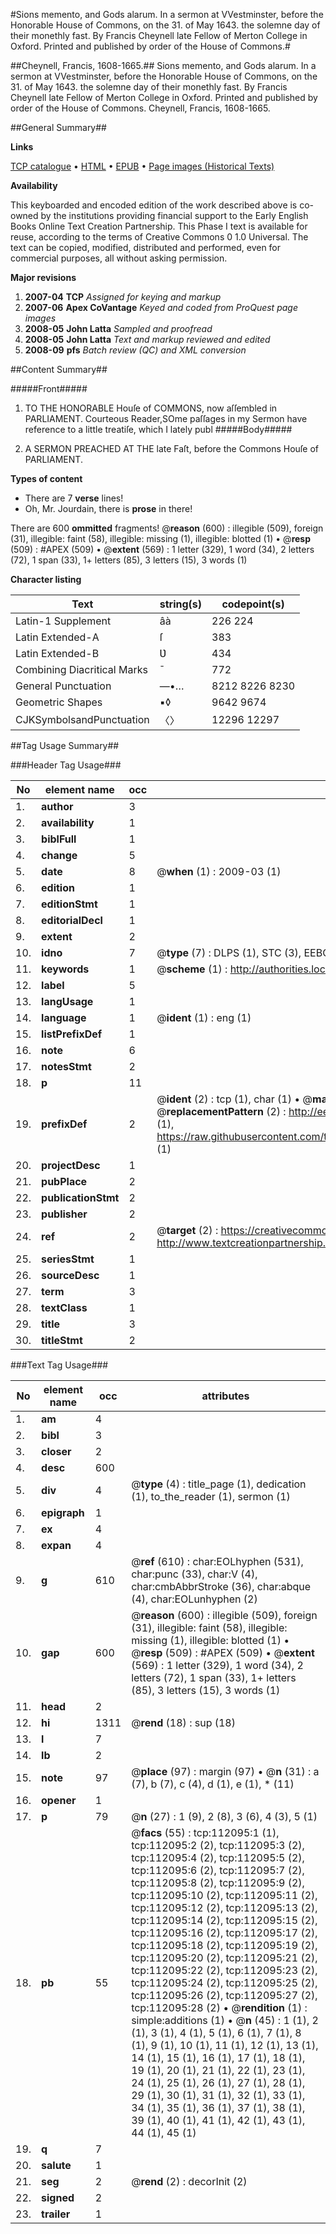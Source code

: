 #Sions memento, and Gods alarum. In a sermon at VVestminster, before the Honorable House of Commons, on the 31. of May 1643. the solemne day of their monethly fast. By Francis Cheynell late Fellow of Merton College in Oxford. Printed and published by order of the House of Commons.#

##Cheynell, Francis, 1608-1665.##
Sions memento, and Gods alarum. In a sermon at VVestminster, before the Honorable House of Commons, on the 31. of May 1643. the solemne day of their monethly fast. By Francis Cheynell late Fellow of Merton College in Oxford. Printed and published by order of the House of Commons.
Cheynell, Francis, 1608-1665.

##General Summary##

**Links**

[TCP catalogue](http://www.ota.ox.ac.uk/tcp/)  • 
[HTML](http://tei.it.ox.ac.uk/tcp/Texts-HTML/free/A79/A79477.html)  • 
[EPUB](http://tei.it.ox.ac.uk/tcp/Texts-EPUB/free/A79/A79477.epub) • 
[Page images (Historical Texts)](https://data.historicaltexts.jisc.ac.uk/view?pubId=eebo-99859990e&pageId=eebo-99859990e-112095-1)

**Availability**

This keyboarded and encoded edition of the
	       work described above is co-owned by the institutions
	       providing financial support to the Early English Books
	       Online Text Creation Partnership. This Phase I text is
	       available for reuse, according to the terms of Creative
	       Commons 0 1.0 Universal. The text can be copied,
	       modified, distributed and performed, even for
	       commercial purposes, all without asking permission.

**Major revisions**

1. __2007-04__ __TCP__ *Assigned for keying and markup*
1. __2007-06__ __Apex CoVantage__ *Keyed and coded from ProQuest page images*
1. __2008-05__ __John Latta__ *Sampled and proofread*
1. __2008-05__ __John Latta__ *Text and markup reviewed and edited*
1. __2008-09__ __pfs__ *Batch review (QC) and XML conversion*

##Content Summary##

#####Front#####

1. TO THE HONORABLE Houſe of COMMONS, now aſſembled in PARLIAMENT.
Courteous Reader,SOme paſſages in my Sermon have reference to a little treatiſe, which I lately publ
#####Body#####

1. A SERMON PREACHED AT THE late Faſt, before the Commons Houſe of PARLIAMENT.

**Types of content**

  * There are 7 **verse** lines!
  * Oh, Mr. Jourdain, there is **prose** in there!

There are 600 **ommitted** fragments! 
 @__reason__ (600) : illegible (509), foreign (31), illegible: faint (58), illegible: missing (1), illegible: blotted (1)  •  @__resp__ (509) : #APEX (509)  •  @__extent__ (569) : 1 letter (329), 1 word (34), 2 letters (72), 1 span (33), 1+ letters (85), 3 letters (15), 3 words (1)

**Character listing**


|Text|string(s)|codepoint(s)|
|---|---|---|
|Latin-1 Supplement|âà|226 224|
|Latin Extended-A|ſ|383|
|Latin Extended-B|Ʋ|434|
|Combining             Diacritical Marks|̄|772|
|General Punctuation|—•…|8212 8226 8230|
|Geometric Shapes|▪◊|9642 9674|
|CJKSymbolsandPunctuation|〈〉|12296 12297|

##Tag Usage Summary##

###Header Tag Usage###

|No|element name|occ|attributes|
|---|---|---|---|
|1.|__author__|3||
|2.|__availability__|1||
|3.|__biblFull__|1||
|4.|__change__|5||
|5.|__date__|8| @__when__ (1) : 2009-03 (1)|
|6.|__edition__|1||
|7.|__editionStmt__|1||
|8.|__editorialDecl__|1||
|9.|__extent__|2||
|10.|__idno__|7| @__type__ (7) : DLPS (1), STC (3), EEBO-CITATION (1), PROQUEST (1), VID (1)|
|11.|__keywords__|1| @__scheme__ (1) : http://authorities.loc.gov/ (1)|
|12.|__label__|5||
|13.|__langUsage__|1||
|14.|__language__|1| @__ident__ (1) : eng (1)|
|15.|__listPrefixDef__|1||
|16.|__note__|6||
|17.|__notesStmt__|2||
|18.|__p__|11||
|19.|__prefixDef__|2| @__ident__ (2) : tcp (1), char (1)  •  @__matchPattern__ (2) : ([0-9\-]+):([0-9IVX]+) (1), (.+) (1)  •  @__replacementPattern__ (2) : http://eebo.chadwyck.com/downloadtiff?vid=$1&page=$2 (1), https://raw.githubusercontent.com/textcreationpartnership/Texts/master/tcpchars.xml#$1 (1)|
|20.|__projectDesc__|1||
|21.|__pubPlace__|2||
|22.|__publicationStmt__|2||
|23.|__publisher__|2||
|24.|__ref__|2| @__target__ (2) : https://creativecommons.org/publicdomain/zero/1.0/ (1), http://www.textcreationpartnership.org/docs/. (1)|
|25.|__seriesStmt__|1||
|26.|__sourceDesc__|1||
|27.|__term__|3||
|28.|__textClass__|1||
|29.|__title__|3||
|30.|__titleStmt__|2||


###Text Tag Usage###

|No|element name|occ|attributes|
|---|---|---|---|
|1.|__am__|4||
|2.|__bibl__|3||
|3.|__closer__|2||
|4.|__desc__|600||
|5.|__div__|4| @__type__ (4) : title_page (1), dedication (1), to_the_reader (1), sermon (1)|
|6.|__epigraph__|1||
|7.|__ex__|4||
|8.|__expan__|4||
|9.|__g__|610| @__ref__ (610) : char:EOLhyphen (531), char:punc (33), char:V (4), char:cmbAbbrStroke (36), char:abque (4), char:EOLunhyphen (2)|
|10.|__gap__|600| @__reason__ (600) : illegible (509), foreign (31), illegible: faint (58), illegible: missing (1), illegible: blotted (1)  •  @__resp__ (509) : #APEX (509)  •  @__extent__ (569) : 1 letter (329), 1 word (34), 2 letters (72), 1 span (33), 1+ letters (85), 3 letters (15), 3 words (1)|
|11.|__head__|2||
|12.|__hi__|1311| @__rend__ (18) : sup (18)|
|13.|__l__|7||
|14.|__lb__|2||
|15.|__note__|97| @__place__ (97) : margin (97)  •  @__n__ (31) : a (7), b (7), c (4), d (1), e (1), * (11)|
|16.|__opener__|1||
|17.|__p__|79| @__n__ (27) : 1 (9), 2 (8), 3 (6), 4 (3), 5 (1)|
|18.|__pb__|55| @__facs__ (55) : tcp:112095:1 (1), tcp:112095:2 (2), tcp:112095:3 (2), tcp:112095:4 (2), tcp:112095:5 (2), tcp:112095:6 (2), tcp:112095:7 (2), tcp:112095:8 (2), tcp:112095:9 (2), tcp:112095:10 (2), tcp:112095:11 (2), tcp:112095:12 (2), tcp:112095:13 (2), tcp:112095:14 (2), tcp:112095:15 (2), tcp:112095:16 (2), tcp:112095:17 (2), tcp:112095:18 (2), tcp:112095:19 (2), tcp:112095:20 (2), tcp:112095:21 (2), tcp:112095:22 (2), tcp:112095:23 (2), tcp:112095:24 (2), tcp:112095:25 (2), tcp:112095:26 (2), tcp:112095:27 (2), tcp:112095:28 (2)  •  @__rendition__ (1) : simple:additions (1)  •  @__n__ (45) : 1 (1), 2 (1), 3 (1), 4 (1), 5 (1), 6 (1), 7 (1), 8 (1), 9 (1), 10 (1), 11 (1), 12 (1), 13 (1), 14 (1), 15 (1), 16 (1), 17 (1), 18 (1), 19 (1), 20 (1), 21 (1), 22 (1), 23 (1), 24 (1), 25 (1), 26 (1), 27 (1), 28 (1), 29 (1), 30 (1), 31 (1), 32 (1), 33 (1), 34 (1), 35 (1), 36 (1), 37 (1), 38 (1), 39 (1), 40 (1), 41 (1), 42 (1), 43 (1), 44 (1), 45 (1)|
|19.|__q__|7||
|20.|__salute__|1||
|21.|__seg__|2| @__rend__ (2) : decorInit (2)|
|22.|__signed__|2||
|23.|__trailer__|1||
